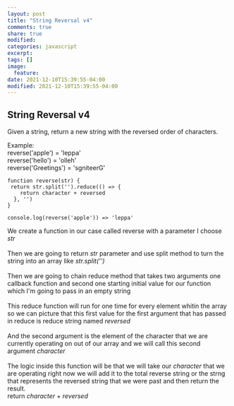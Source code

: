 ```yaml
---
layout: post
title: "String Reversal v4"
comments: true
share: true
modified:
categories: javascript
excerpt:
tags: []
image:
  feature:
date: 2021-12-10T15:39:55-04:00
modified: 2021-12-10T15:39:55-04:00
---
```


## String Reversal v4

Given a string, return a new string with the reversed order of characters.

Example:<br>
reverse('apple') = 'leppa'<br>
reverse('hello') = 'olleh'<br>
reverse('Greetings') = 'sgniteerG'<br>

~~~
function reverse(str) {
 return str.split('').reduce(() => {
    return character + reversed
  }, '')
}

console.log(reverse('apple')) => 'leppa'
~~~

We create a function in our case called reverse with a parameter I choose *str* 
<br><br>
Then we are going to return *str* parameter and use split method to turn the string into an array like *str.split('')*
<br><br>
Then we are going to chain reduce method that takes two arguments one callback function and second one starting initial value for our function which I'm going to pass in an empty string
<br><br>
This reduce function will run for one time for every element whitin the array so we can picture that this first value for the first argument that has passed in reduce is reduce string named *reversed*
<br><br>
And the second argument is the element of the character that we are currently operating on out of our array and we will call this second argument *character* 
<br><br>
The logic inside this function will be that we will take our *character* that we are operating right now we will add it to the total reverse string or the strng that represents the reversed string that we were past and then return the result.
<br>
return *character* + *reversed*